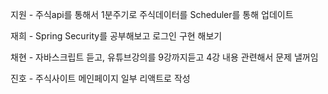 지원 - 주식api를 통해서 1분주기로 주식데이터를 Scheduler를 통해 업데이트

재희 - Spring Security를 공부해보고 로그인 구현 해보기

채현 - 자바스크립트 듣고, 유튜브강의를 9강까지듣고 4강 내용 관련해서 문제 낼꺼임

진호 - 주식사이트 메인페이지 일부 리액트로 작성